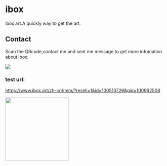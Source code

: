 # ibox
ibox art.A quickly way to get the art.

## Contact

Scan the QRcode,contact me and sent me message to get more infomation about ibox.

<img src="https://zhazhaxia.github.io/public/img/jingfei_2018.jpg" />

### test url:
https://www.ibox.art/zh-cn/item/?resell=1&id=100513726&gid=100962506


<img width="200" src="https://mmbiz.qpic.cn/mmbiz_png/v7mt3icazBJeLASatfUPDabhibdtHQbW2WEJRMvVLNPK1iaQic9vxTnnKvM3SSDwuWnIJzEkVMeIicJosgjcc6Ut92g/0?wx_fmt=png" />
